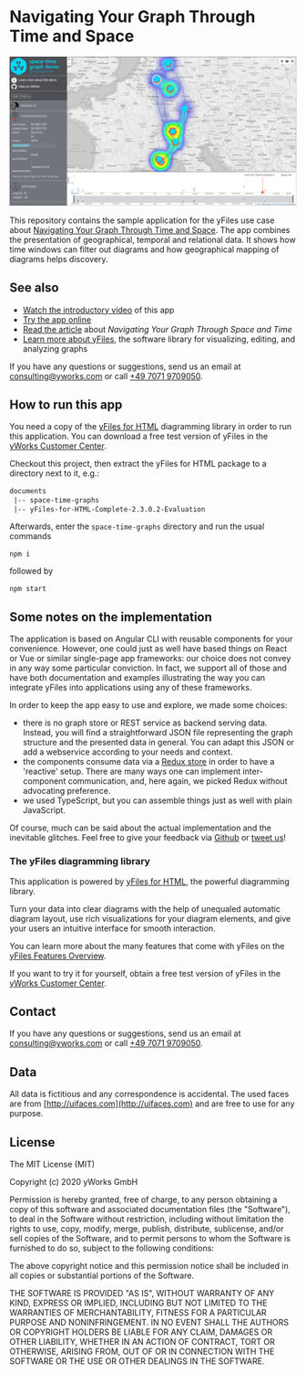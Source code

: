# Navigating Your Graph Through Time and Space

![A screenshot of this sample application](doc/screenshot.png)

This repository contains the sample application for the yFiles use case about
[Navigating Your Graph Through Time and Space](https://www.yworks.com/use-case/navigating-your-graph-through-space-and-time).
The app combines the presentation of geographical, temporal and relational data.
It shows how time windows can filter out diagrams and how geographical mapping of diagrams helps discovery.

## See also

* [Watch the introductory video](https://www.youtube.com/channel/UC6GqOEPI6Xrhy4ylDKHP0Aw) of this app
* [Try the app online](https://live.yworks.com/demos/use-case/space-time-graphs)
* [Read the article](https://www.yworks.com/use-case/navigating-your-graph-through-space-and-time) about _Navigating Your Graph Through Space and Time_
* [Learn more about yFiles](https://www.yworks.com/products/yfiles), the software library for visualizing, editing, and analyzing graphs

If you have any questions or suggestions, send us an email at [consulting@yworks.com](mailto:consulting@yworks.com)
or call [+49 7071 9709050](tel:+4970719709050).

## How to run this app

You need a copy of the [yFiles for HTML](https://www.yworks.com/products/yfiles-for-html) diagramming library in order
to run this application. You can download a free test version of yFiles in the
[yWorks Customer Center](https://my.yworks.com/signup?product=YFILES_HTML_EVAL).

Checkout this project, then extract the yFiles for HTML package to a directory next to it, e.g.:

```
documents
 |-- space-time-graphs
 |-- yFiles-for-HTML-Complete-2.3.0.2-Evaluation
```

Afterwards, enter the `space-time-graphs` directory and run the usual commands
```
npm i
```
followed by
```
npm start
```

## Some notes on the implementation
The application is based on Angular CLI with reusable components for your convenience. However, one could just as well have based things on React or Vue or similar single-page app frameworks: our choice does not convey in any way some particular conviction. In fact, we support all of those and have both documentation and examples illustrating the way you can integrate yFiles into applications using any of these frameworks.

In order to keep the app easy to use and explore, we made some choices:

* there is no graph store or REST service as backend serving data. Instead, you will find a straightforward JSON file representing the graph structure and the presented data in general. You can adapt this JSON or add a webservice according to your needs and context.
* the components consume data via a [Redux store](https://ngrx.io/) in order to have a 'reactive' setup. There are many ways one can implement inter-component communication, and, here again, we picked Redux without advocating preference.
* we used TypeScript, but you can assemble things just as well with plain JavaScript.

Of course, much can be said about the actual implementation and the inevitable glitches. Feel free to give your feedback via [Github](https://github.com/yWorks/space-time-graphs) or [tweet us](https://twitter.com/yworks)!

### The yFiles diagramming library

This application is powered by [yFiles for HTML](https://www.yworks.com/products/yfiles-for-html), the powerful
diagramming library.

Turn your data into clear diagrams with the help of unequaled automatic diagram layout, use rich visualizations for your
diagram elements, and give your users an intuitive interface for smooth interaction.

You can learn more about the many features that come with yFiles
on the [yFiles Features Overview](https://www.yworks.com/products/yfiles/features).

If you want to try it for yourself, obtain a free test version of yFiles in the
[yWorks Customer Center](https://my.yworks.com/signup?product=YFILES_HTML_EVAL).

## Contact

If you have any questions or suggestions, send us an email at [consulting@yworks.com](mailto:consulting@yworks.com)
or call [+49 7071 9709050](tel:+4970719709050).

## Data

All data is fictitious and any correspondence is accidental.
The used faces are from [http://uifaces.com](http://uifaces.com) and are free to use for any purpose.


## License
The MIT License (MIT)

Copyright (c) 2020 yWorks GmbH

Permission is hereby granted, free of charge, to any person obtaining a copy of this software and associated documentation files (the "Software"), to deal in the Software without restriction, including without limitation the rights to use, copy, modify, merge, publish, distribute, sublicense, and/or sell copies of the Software, and to permit persons to whom the Software is furnished to do so, subject to the following conditions:

The above copyright notice and this permission notice shall be included in all copies or substantial portions of the Software.

THE SOFTWARE IS PROVIDED "AS IS", WITHOUT WARRANTY OF ANY KIND, EXPRESS OR IMPLIED, INCLUDING BUT NOT LIMITED TO THE WARRANTIES OF MERCHANTABILITY, FITNESS FOR A PARTICULAR PURPOSE AND NONINFRINGEMENT. IN NO EVENT SHALL THE AUTHORS OR COPYRIGHT HOLDERS BE LIABLE FOR ANY CLAIM, DAMAGES OR OTHER LIABILITY, WHETHER IN AN ACTION OF CONTRACT, TORT OR OTHERWISE, ARISING FROM, OUT OF OR IN CONNECTION WITH THE SOFTWARE OR THE USE OR OTHER DEALINGS IN THE SOFTWARE.
